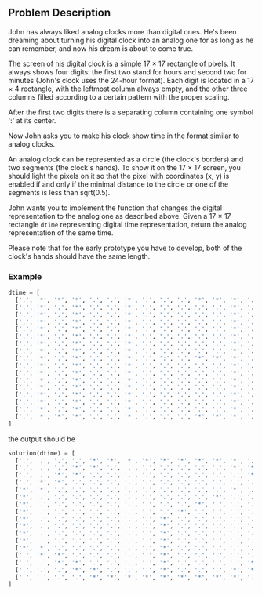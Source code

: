 ## Problem Description

John has always liked analog clocks more than digital ones. He's been dreaming about turning his digital clock into an analog one for as long as he can remember, and now his dream is about to come true.

The screen of his digital clock is a simple 17 × 17 rectangle of pixels. It always shows four digits: the first two stand for hours and second two for minutes (John's clock uses the 24-hour format). Each digit is located in a 17 × 4 rectangle, with the leftmost column always empty, and the other three columns filled according to a certain pattern with the proper scaling.

After the first two digits there is a separating column containing one symbol ':' at its center.

Now John asks you to make his clock show time in the format similar to analog clocks. 

An analog clock can be represented as a circle (the clock's borders) and two segments (the clock's hands). To show it on the 17 × 17 screen, you should light the pixels on it so that the pixel with coordinates (x, y) is enabled if and only if the minimal distance to the circle or one of the segments is less than sqrt(0.5).

John wants you to implement the function that changes the digital representation to the analog one as described above. Given a 17 × 17 rectangle `dtime` representing digital time representation, return the analog representation of the same time.

Please note that for the early prototype you have to develop, both of the clock's hands should have the same length.

### Example

```python
dtime = [
  ['.', '*', '*', '*', '.', '.', '*', '.', '.', '.', '*', '*', '*', '.', '*', '*', '*'],
  ['.', '*', '.', '*', '.', '.', '*', '.', '.', '.', '.', '.', '*', '.', '*', '.', '*'],
  ['.', '*', '.', '*', '.', '.', '*', '.', '.', '.', '.', '.', '*', '.', '*', '.', '*'],
  ['.', '*', '.', '*', '.', '.', '*', '.', '.', '.', '.', '.', '*', '.', '*', '.', '*'],
  ['.', '*', '.', '*', '.', '.', '*', '.', '.', '.', '.', '.', '*', '.', '*', '.', '*'],
  ['.', '*', '.', '*', '.', '.', '*', '.', '.', '.', '.', '.', '*', '.', '*', '.', '*'],
  ['.', '*', '.', '*', '.', '.', '*', '.', '.', '.', '.', '.', '*', '.', '*', '.', '*'],
  ['.', '*', '.', '*', '.', '.', '*', '.', '.', '.', '.', '.', '*', '.', '*', '.', '*'],
  ['.', '*', '.', '*', '.', '.', '*', '.', ':', '.', '*', '*', '*', '.', '*', '.', '*'],
  ['.', '*', '.', '*', '.', '.', '*', '.', '.', '.', '.', '.', '*', '.', '*', '.', '*'],
  ['.', '*', '.', '*', '.', '.', '*', '.', '.', '.', '.', '.', '*', '.', '*', '.', '*'],
  ['.', '*', '.', '*', '.', '.', '*', '.', '.', '.', '.', '.', '*', '.', '*', '.', '*'],
  ['.', '*', '.', '*', '.', '.', '*', '.', '.', '.', '.', '.', '*', '.', '*', '.', '*'],
  ['.', '*', '.', '*', '.', '.', '*', '.', '.', '.', '.', '.', '*', '.', '*', '.', '*'],
  ['.', '*', '.', '*', '.', '.', '*', '.', '.', '.', '.', '.', '*', '.', '*', '.', '*'],
  ['.', '*', '.', '*', '.', '.', '*', '.', '.', '.', '.', '.', '*', '.', '*', '.', '*'],
  ['.', '*', '*', '*', '.', '.', '*', '.', '.', '.', '*', '*', '*', '.', '*', '*', '*']
]
```
the output should be


```python
solution(dtime) = [
  ['.', '.', '.', '.', '*', '*', '*', '*', '*', '*', '*', '*', '*', '.', '.', '.', '.'],
  ['.', '.', '.', '*', '*', '.', '.', '.', '.', '.', '.', '.', '*', '*', '.', '.', '.'],
  ['.', '.', '*', '*', '.', '.', '.', '.', '.', '.', '.', '.', '.', '*', '*', '.', '.'],
  ['.', '*', '*', '.', '.', '.', '.', '.', '.', '.', '.', '.', '.', '.', '*', '*', '*', '.'],
  ['*', '*', '.', '.', '.', '.', '.', '.', '.', '.', '.', '.', '*', '.', '.', '*', '*'],
  ['*', '.', '.', '.', '.', '.', '.', '.', '.', '.', '.', '*', '.', '.', '.', '.', '*'],
  ['*', '.', '.', '.', '.', '.', '.', '.', '.', '.', '*', '.', '.', '.', '.', '.', '*'],
  ['*', '.', '.', '.', '.', '.', '.', '.', '.', '*', '.', '.', '.', '.', '.', '.', '*'],
  ['*', '.', '.', '.', '.', '.', '.', '.', '*', '.', '.', '.', '.', '.', '.', '.', '*'],
  ['*', '.', '.', '.', '.', '.', '.', '.', '*', '.', '.', '.', '.', '.', '.', '.', '*'],
  ['*', '.', '.', '.', '.', '.', '.', '.', '*', '.', '.', '.', '.', '.', '.', '.', '*'],
  ['*', '.', '.', '.', '.', '.', '.', '.', '*', '.', '.', '.', '.', '.', '.', '.', '*'],
  ['*', '*', '.', '.', '.', '.', '.', '.', '*', '.', '.', '.', '.', '.', '.', '*', '*'],
  ['.', '*', '*', '.', '.', '.', '.', '.', '*', '.', '.', '.', '.', '.', '*', '*', '.'],
  ['.', '.', '*', '*', '.', '.', '.', '.', '*', '.', '.', '.', '.', '*', '*', '.', '.'],
  ['.', '.', '.', '*', '*', '.', '.', '.', '*', '.', '.', '.', '*', '*', '.', '.', '.'],
  ['.', '.', '.', '.', '*', '*', '*', '*', '*', '*', '*', '*', '*', '.', '.', '.', '.']
]
```